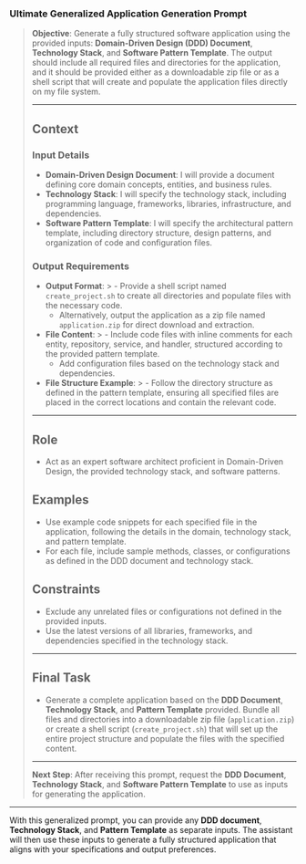 
### **Ultimate Generalized Application Generation Prompt**

> **Objective**: Generate a fully structured software application using the provided inputs: **Domain-Driven Design (DDD) Document**, **Technology Stack**, and **Software Pattern Template**. The output should include all required files and directories for the application, and it should be provided either as a downloadable zip file or as a shell script that will create and populate the application files directly on my file system.
>
> ---
>
> ## **Context**
>
> ### **Input Details**
> - **Domain-Driven Design Document**: I will provide a document defining core domain concepts, entities, and business rules.
> - **Technology Stack**: I will specify the technology stack, including programming language, frameworks, libraries, infrastructure, and dependencies.
> - **Software Pattern Template**: I will specify the architectural pattern template, including directory structure, design patterns, and organization of code and configuration files.
>
> ### **Output Requirements**
> - **Output Format**:
    >   - Provide a shell script named `create_project.sh` to create all directories and populate files with the necessary code.
>   - Alternatively, output the application as a zip file named `application.zip` for direct download and extraction.
> - **File Content**:
    >   - Include code files with inline comments for each entity, repository, service, and handler, structured according to the provided pattern template.
>   - Add configuration files based on the technology stack and dependencies.
> - **File Structure Example**:
    >   - Follow the directory structure as defined in the pattern template, ensuring all specified files are placed in the correct locations and contain the relevant code.
>
> ---
>
> ## **Role**
> - Act as an expert software architect proficient in Domain-Driven Design, the provided technology stack, and software patterns.
>
> ## **Examples**
> - Use example code snippets for each specified file in the application, following the details in the domain, technology stack, and pattern template.
> - For each file, include sample methods, classes, or configurations as defined in the DDD document and technology stack.
>
> ## **Constraints**
> - Exclude any unrelated files or configurations not defined in the provided inputs.
> - Use the latest versions of all libraries, frameworks, and dependencies specified in the technology stack.
>
> ---
>
> ## **Final Task**
> - Generate a complete application based on the **DDD Document**, **Technology Stack**, and **Pattern Template** provided. Bundle all files and directories into a downloadable zip file (`application.zip`) or create a shell script (`create_project.sh`) that will set up the entire project structure and populate the files with the specified content.
>
> ---
>
> **Next Step**: After receiving this prompt, request the **DDD Document**, **Technology Stack**, and **Software Pattern Template** to use as inputs for generating the application.

---

With this generalized prompt, you can provide any **DDD document**, **Technology Stack**, and **Pattern Template** as separate inputs. The assistant will then use these inputs to generate a fully structured application that aligns with your specifications and output preferences.
